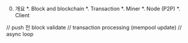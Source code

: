 0. 개요
*. Block and blockchain
*. Transaction
*. Miner
*. Node (P2P)
*. Client


// push 전 block validate
// transaction processing (mempool update)
// async loop